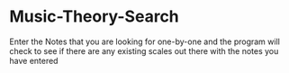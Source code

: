 # Music-Theory-Search
Enter the Notes that you are looking for one-by-one and the program will check to see if  there are any existing scales out there with the notes you have entered
